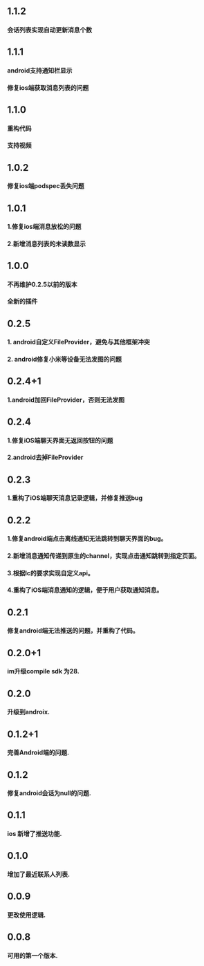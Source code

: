 ## 1.1.2
#### 会话列表实现自动更新消息个数

## 1.1.1
#### android支持通知栏显示
#### 修复ios端获取消息列表的问题

## 1.1.0
#### 重构代码
#### 支持视频


## 1.0.2
#### 修复ios端podspec丢失问题


## 1.0.1
#### 1.修复ios端消息放松的问题
#### 2.新增消息列表的未读数显示


## 1.0.0
#### 不再维护0.2.5以前的版本
#### 全新的插件


## 0.2.5
#### 1. android自定义FileProvider，避免与其他框架冲突
#### 2. android修复小米等设备无法发图的问题


## 0.2.4+1
#### 1.android加回FileProvider，否则无法发图

## 0.2.4
#### 1.修复iOS端聊天界面无返回按钮的问题
#### 2.android去掉FileProvider

## 0.2.3
#### 1.重构了iOS端聊天消息记录逻辑，并修复推送bug


## 0.2.2
#### 1.修复android端点击离线通知无法跳转到聊天界面的bug。
#### 2.新增消息通知传递到原生的channel，实现点击通知跳转到指定页面。
#### 3.根据lc的要求实现自定义api。
#### 4.重构了iOS端消息通知的逻辑，便于用户获取通知消息。

## 0.2.1
#### 修复android端无法推送的问题，并重构了代码。

## 0.2.0+1
#### im升级compile sdk 为28.

## 0.2.0
#### 升级到androix.

## 0.1.2+1
#### 完善Android端的问题.

## 0.1.2

#### 修复android会话为null的问题.

## 0.1.1

#### ios 新增了推送功能.

## 0.1.0

#### 增加了最近联系人列表.

## 0.0.9

#### 更改使用逻辑.

## 0.0.8

#### 可用的第一个版本.